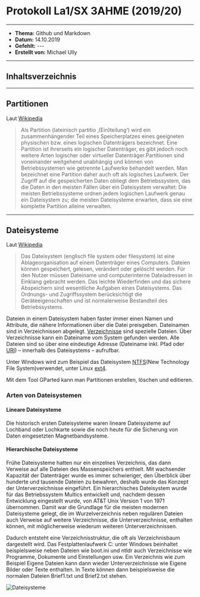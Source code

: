 # Protokoll La1/SX 3AHME (2019/20)
--------------
 * **Thema:** Github und Markdown
  * **Datum:** 14.10.2019
  * **Gefehlt:** ---
  * **Erstellt von:** Michael Ully 
  --------------------------------------------------
  ## Inhaltsverzeichnis
  -------------------------------------------------------
  ## Partitionen <br>
  
  Laut 
  [Wikipedia](https://de.wikipedia.org/wiki/Partition_(Datenträger))
  > Als Partition (lateinisch partitio ‚(Ein)teilung‘) wird ein zusammenhängender Teil eines Speicherplatzes eines geeigneten physischen bzw. eines logischen Datenträgers bezeichnet. Eine Partition ist ihrerseits ein logischer Datenträger, es gibt jedoch noch weitere Arten logischer oder virtueller Datenträger.Partitionen sind voneinander weitgehend unabhängig und können von Betriebssystemen wie getrennte Laufwerke behandelt werden. Man bezeichnet eine Partition daher auch oft als logisches Laufwerk. Der Zugriff auf die gespeicherten Daten obliegt dem Betriebssystem, das die Daten in den meisten Fällen über ein Dateisystem verwaltet: Die meisten Betriebssysteme ordnen jedem logischen Laufwerk genau ein Dateisystem zu; die meisten Dateisysteme erwarten, dass sie eine komplette Partition alleine verwalten.
  ---------------------------
  Dateisysteme
  --------------------------
Laut 
[Wikipedia](https://de.wikipedia.org/wiki/Dateisystem)
> Das Dateisystem (englisch file system oder filesystem) ist eine Ablageorganisation auf einem Datenträger eines Computers. Dateien können gespeichert, gelesen, verändert oder gelöscht werden. Für den Nutzer müssen Dateiname und computerinterne Dateiadressen in Einklang gebracht werden. Das leichte Wiederfinden und das sichere Abspeichern sind wesentliche Aufgaben eines Dateisystems. Das Ordnungs- und Zugriffssystem berücksichtigt die Geräteeigenschaften und ist normalerweise Bestandteil des Betriebssystems.

Dateien in einem Dateisystem haben faster immer einen Namen und Attribute, die nähere Informationen über die Datei preisgeben. Dateinamen sind in Verzeichnissen abgelegt. [Verzeichnisse](https://de.wikipedia.org/wiki/Verzeichnisstruktur) sind spezielle Dateien. Über Verzeichnisse kann ein Dateiname vom System gefunden werden. Alle Dateien sind so über eine eindeutige Adresse (Dateiname inkl. Pfad oder [URI](https://de.wikipedia.org/wiki/Uniform_Resource_Identifier)) – innerhalb des Dateisystems – aufrufbar. 

Unter Windows wird zum Beispiel das Dateisystem [NTFS](https://de.wikipedia.org/wiki/NTFS)(New Technology File System)verwendet, unter Linux [ext4](https://de.wikipedia.org/wiki/Ext4).

Mit dem Tool GParted kann man Partitionen erstellen, löschen und editieren.

### Arten von Dateisystemen 
#### Lineare Dateisysteme
Die historisch ersten Dateisysteme waren lineare Dateisysteme auf Lochband oder Lochkarte sowie die noch heute für die Sicherung von Daten eingesetzten Magnetbandsysteme.
#### Hierarchische Dateisysteme
Frühe Dateisysteme hatten nur ein einzelnes Verzeichnis, das dann Verweise auf alle Dateien des Massenspeichers enthielt. Mit wachsender Kapazität der Datenträger wurde es immer schwieriger, den Überblick über hunderte und tausende Dateien zu bewahren, deshalb wurde das Konzept der Unterverzeichnisse eingeführt. Ein hierarchisches Dateisystem wurde für das Betriebssystem Multics entwickelt und, nachdem dessen Entwicklung eingestellt wurde, von AT&T Unix Version 1 von 1971 übernommen. Damit war die Grundlage für die meisten modernen Dateisysteme gelegt, die im Wurzelverzeichnis neben regulären Dateien auch Verweise auf weitere Verzeichnisse, die Unterverzeichnisse, enthalten können, mit möglicherweise wiederum weiteren Unterverzeichnissen.

Dadurch entsteht eine Verzeichnisstruktur, die oft als Verzeichnisbaum dargestellt wird. Das Festplattenlaufwerk C: unter Windows beinhaltet beispielsweise neben Dateien wie boot.ini und ntldr auch Verzeichnisse wie Programme, Dokumente und Einstellungen usw. Ein Verzeichnis wie zum Beispiel Eigene Dateien kann dann wieder Unterverzeichnisse wie Eigene Bilder oder Texte enthalten. In Texte können dann beispielsweise die normalen Dateien Brief1.txt und Brief2.txt stehen.
 
 ![Dateisysteme](https://upload.wikimedia.org/wikipedia/de/thumb/1/1f/Filesystem.svg/800px-Filesystem.svg.png)
